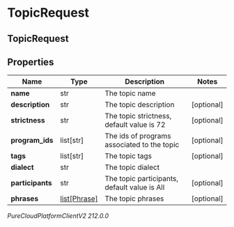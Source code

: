 # TopicRequest

## TopicRequest

## Properties

|Name | Type | Description | Notes|
|------------ | ------------- | ------------- | -------------|
| **name** | str | The topic name | |
| **description** | str | The topic description | [optional] |
| **strictness** | str | The topic strictness, default value is 72 | [optional] |
| **program_ids** | list[str] | The ids of programs associated to the topic | [optional] |
| **tags** | list[str] | The topic tags | [optional] |
| **dialect** | str | The topic dialect | |
| **participants** | str | The topic participants, default value is All | [optional] |
| **phrases** | [list[Phrase]](Phrase) | The topic phrases | [optional] |



_PureCloudPlatformClientV2 212.0.0_
